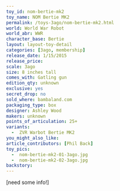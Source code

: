 ```yaml
---
toy_id: nom-bertie-mk2
toy_name: NOM Bertie MK2
permalink: /toys-3ago/nom-bertie-mk2.html
world: World War Robot
world_abr: WWR
character_base: Bertie
layout: layout-toy-detail
categories: [3ago, membership]
release_date: 1/15/2015
release_price:
scale: 3ago
size: 8 inches tall
comes_with: Gatling gun
edition_qty: unknown
exclusive: yes
secret_drop: no
sold_where: bambaland.com
packaging_type: box
designer: Ashley Wood
makers: unknown
points_of_articulation: 25+
variants: 
  -  ZVR Warbot Bertie MK2
you_might_also_like:   
article_contributors: [Phil Back]
toy_pics:
  -  nom-bertie-mk2-01-3ago.jpg
  -  nom-bertie-mk2-02-3ago.jpg
backstory:
---
```

[need some info!]